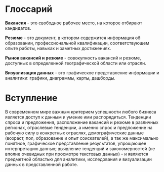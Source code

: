 # Глоссарий

**Вакансия** - это свободное рабочее место, на которое отбирают кандидатов.

**Резюме** - это документ, в котором содержится информация об образовании, профессиональной квалификации, 
соответствующем опыте работы, навыках и заметных достижениях.

**Рынок вакансий и резюме** - совокупность вакансий и резюме, доступных в определенной географической области или отрасли.

**Визуализация данных** - это графическое представление информации и аналитики: графики, диаграммы, карты, дашборды. 

# Вступление

В современном мире важным критерием успешности любого бизнеса является доступ к данным и умение ими распорядиться. 
Тенденции спроса и предложения, расположение вакансий и резюме в различных регионах, отраслевые тенденции, а именно
 спрос и предложение на рабочую силу в конкретных отраслях, демографические данные (возраст, пол, образование и 
 опыт соискателей), а так же максимально понятное, графическое представление результатов, 
 упрощающее интерпретацию данных; выявление тенденций  и закономерностей (не вполне очевидных при просмотре текстовых 
 данных)  - и являются предметной областью для аналитики, исследования и визуализации данных в представленной работе.
